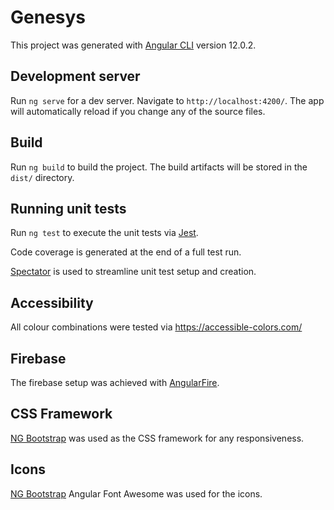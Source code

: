 # Genesys

This project was generated with [Angular CLI](https://github.com/angular/angular-cli) version 12.0.2.

## Development server

Run `ng serve` for a dev server. Navigate to `http://localhost:4200/`. The app will automatically reload if you change any of the source files.

## Build

Run `ng build` to build the project. The build artifacts will be stored in the `dist/` directory.

## Running unit tests

Run `ng test` to execute the unit tests via [Jest](https://jestjs.io/).

Code coverage is generated at the end of a full test run.

[Spectator](https://www.npmjs.com/package/@ngneat/spectator) is used to streamline unit test setup and creation.

## Accessibility

All colour combinations were tested via https://accessible-colors.com/

## Firebase

The firebase setup was achieved with [AngularFire](https://www.npmjs.com/package/@angular/fire).

## CSS Framework

[NG Bootstrap](https://www.npmjs.com/package/@ng-bootstrap/ng-bootstrap) was used as the CSS framework for any responsiveness.

## Icons

[NG Bootstrap](https://www.npmjs.com/package/@fortawesome/angular-fontawesome) Angular Font Awesome was used for the icons.


